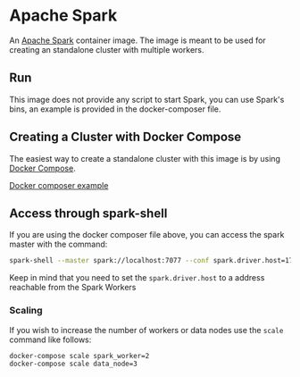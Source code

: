 # Apache Spark

An [Apache Spark](http://spark.apache.org/) container image. The image is meant to be used for creating an standalone cluster with multiple workers.

## Run

This image does not provide any script to start Spark, you can use Spark's bins, an example is provided in the docker-composer file. 

## Creating a Cluster with Docker Compose

The easiest way to create a standalone cluster with this image is by using [Docker Compose](https://docs.docker.com/compose).

[Docker composer example](https://github.com/ruloweb/spark/blob/master/docker-compose.yml)

## Access through spark-shell

If you are using the docker composer file above, you can access the spark master with the command:

```sh
spark-shell --master spark://localhost:7077 --conf spark.driver.host=172.17.0.1
```

Keep in mind that you need to set the `spark.driver.host` to a address reachable from the Spark Workers

### Scaling

If you wish to increase the number of workers or data nodes use the `scale` command like follows:

```sh
docker-compose scale spark_worker=2
docker-compose scale data_node=3
```

